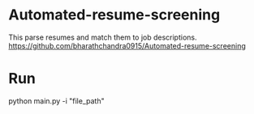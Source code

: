 # Automated-resume-screening
This parse resumes and match them to job descriptions. 
https://github.com/bharathchandra0915/Automated-resume-screening

# Run
python main.py -i "file_path"
